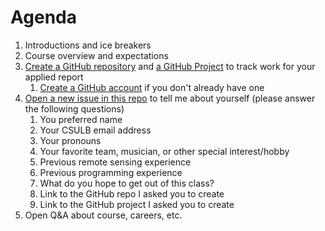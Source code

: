 # Agenda
1. Introductions and ice breakers
2. Course overview and expectations
3. [Create a GitHub repository](https://docs.github.com/en/get-started/quickstart/create-a-repo) and [a GitHub Project](https://docs.github.com/en/issues/planning-and-tracking-with-projects/learning-about-projects/quickstart-for-projects) to track work for your applied report
    1. [Create a GitHub account](https://github.com/join) if you don't already have one
4. [Open a new issue in this repo](https://github.com/alex-pakalniskis/gisc606-spring2023/issues/new) to tell me about yourself (please answer the following questions)
    1. You preferred name
    1. Your CSULB email address
    1. Your pronouns
    1. Your favorite team, musician, or other special interest/hobby
    1. Previous remote sensing experience
    1. Previous programming experience
    2. What do you hope to get out of this class?
    3. Link to the GitHub repo I asked you to create
    4. Link to the GitHub project I asked you to create
5. Open Q&A about course, careers, etc.
    
